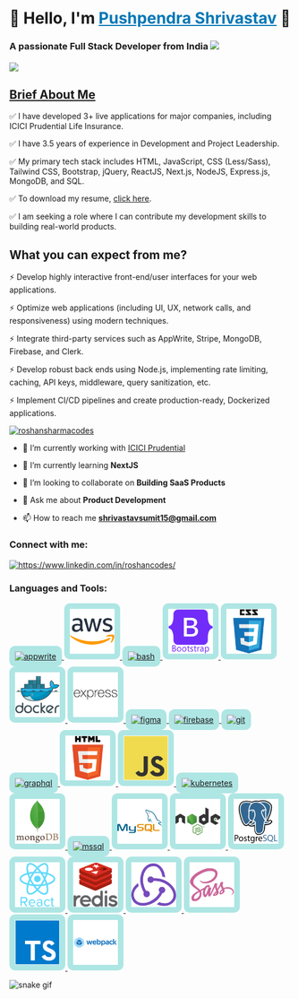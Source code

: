 <h1 align="left">👋 Hello, I'm <a href="https://www.linkedin.com/in/pushpendra-shrivastav/" target="_blank" style="color:#0077B5;">Pushpendra Shrivastav</a> 👋</h1>
<h3 align="left">A passionate Full Stack Developer from India <img src="https://raw.githubusercontent.com/stevenrskelton/flag-icon/master/png/16/country-4x3/in.png"></h3>

<img src="https://c.tenor.com/2fXbn6Xtt0UAAAAd/tenor.gif" width="400px" align="center"/>


<h2><u>Brief About Me</u></h2>
<p>✅ I have developed 3+ live applications for major companies, including ICICI Prudential Life Insurance.</p>
<p>✅ I have 3.5 years of experience in Development and Project Leadership.</p>
<p>✅ My primary tech stack includes HTML, JavaScript, CSS (Less/Sass), Tailwind CSS, Bootstrap, jQuery, ReactJS, Next.js, NodeJS, Express.js, MongoDB, and SQL.</p>
<p>✅ To download my resume, <a href="https://drive.google.com/file/d/1h1ZwMyY3k0spIu53T7ifFahrmf-0wpZE/view?usp=drive_link">click here</a>.</p>
<p>✅ I am seeking a role where I can contribute my development skills to building real-world products.</p>


<h2>What you can expect from me?</h2>
<p>⚡ Develop highly interactive front-end/user interfaces for your web applications.</p>
<p>⚡ Optimize web applications (including UI, UX, network calls, and responsiveness) using modern techniques.</p>
<p>⚡ Integrate third-party services such as AppWrite, Stripe, MongoDB, Firebase, and Clerk.</p>
<p>⚡ Develop robust back ends using Node.js, implementing rate limiting, caching, API keys, middleware, query sanitization, etc.</p>
<p>⚡ Implement CI/CD pipelines and create production-ready, Dockerized applications.</p>



<p align="left"> <a href="https://github.com/ryo-ma/github-profile-trophy"><img src="https://github-profile-trophy.vercel.app/?username=roshansharmacodes" alt="roshansharmacodes" /></a> </p>



- 🔭 I’m currently working with [ICICI Prudential](https://www.iciciprulife.com/)

- 🌱 I’m currently learning **NextJS**

- 👯 I’m looking to collaborate on **Building SaaS Products**

- 💬 Ask me about **Product Development**

- 📫 How to reach me **shrivastavsumit15@gmail.com**


<h3 align="left">Connect with me:</h3>
<p align="left">
<a href="https://www.linkedin.com/in/pushpendra-shrivastav/" target="blank"><img align="center" src="https://raw.githubusercontent.com/rahuldkjain/github-profile-readme-generator/master/src/images/icons/Social/linked-in-alt.svg" alt="https://www.linkedin.com/in/roshancodes/" height="30" width="40" /></a>
</p>


<h3 align="left">Languages and Tools:</h3>
    <p align="left">
    <a href="https://appwrite.io" target="_blank" rel="noreferrer">
        <img style=" padding: 10px; width: 80px; height: 80px; background-color: #aee6e4; border-radius: 10px; "
            src="https://www.vectorlogo.zone/logos/appwriteio/appwriteio-icon.svg" alt="appwrite" width="40"
            height="40" /> </a>
    <a href="https://aws.amazon.com" target="_blank" rel="noreferrer">
        <img style=" padding: 10px; width: 80px; height: 80px; background-color: #aee6e4; border-radius: 10px; "
            src="https://raw.githubusercontent.com/devicons/devicon/master/icons/amazonwebservices/amazonwebservices-original-wordmark.svg"
            alt="aws" width="40" height="40" />
    </a>
    <a href="https://www.gnu.org/software/bash/" target="_blank" rel="noreferrer">
        <img style=" padding: 10px; width: 80px; height: 80px; background-color: #aee6e4; border-radius: 10px; "
            src="https://www.vectorlogo.zone/logos/gnu_bash/gnu_bash-icon.svg" alt="bash" width="40" height="40" />
    </a>
    <a href="https://getbootstrap.com" target="_blank" rel="noreferrer">
        <img style=" padding: 10px; width: 80px; height: 80px; background-color: #aee6e4; border-radius: 10px; "
            src="https://raw.githubusercontent.com/devicons/devicon/master/icons/bootstrap/bootstrap-plain-wordmark.svg"
            alt="bootstrap" width="40" height="40" />
    </a>
    <a href="https://www.w3schools.com/css/" target="_blank" rel="noreferrer">
        <img style=" padding: 10px; width: 80px; height: 80px; background-color: #aee6e4; border-radius: 10px; "
            src="https://raw.githubusercontent.com/devicons/devicon/master/icons/css3/css3-original-wordmark.svg"
            alt="css3" width="40" height="40" />
    </a>
    <a href="https://www.docker.com/" target="_blank" rel="noreferrer">
        <img style=" padding: 10px; width: 80px; height: 80px; background-color: #aee6e4; border-radius: 10px; "
            src="https://raw.githubusercontent.com/devicons/devicon/master/icons/docker/docker-original-wordmark.svg"
            alt="docker" width="40" height="40" />
    </a>
    <a href="https://expressjs.com" target="_blank" rel="noreferrer">
        <img style=" padding: 10px; width: 80px; height: 80px; background-color: #aee6e4; border-radius: 10px; "
            src="https://raw.githubusercontent.com/devicons/devicon/master/icons/express/express-original-wordmark.svg"
            alt="express" width="40" height="40" />
    </a>
    <a href="https://www.figma.com/" target="_blank" rel="noreferrer">
        <img style=" padding: 10px; width: 80px; height: 80px; background-color: #aee6e4; border-radius: 10px; "
            src="https://www.vectorlogo.zone/logos/figma/figma-icon.svg" alt="figma" width="40" height="40" />
    </a>
    <a href="https://firebase.google.com/" target="_blank" rel="noreferrer">
        <img style=" padding: 10px; width: 80px; height: 80px; background-color: #aee6e4; border-radius: 10px; "
            src="https://www.vectorlogo.zone/logos/firebase/firebase-icon.svg" alt="firebase" width="40" height="40" />
    </a>
    <a href="https://git-scm.com/" target="_blank" rel="noreferrer">
        <img style=" padding: 10px; width: 80px; height: 80px; background-color: #aee6e4; border-radius: 10px; "
            src="https://www.vectorlogo.zone/logos/git-scm/git-scm-icon.svg" alt="git" width="40" height="40" />
    </a>
    <a href="https://graphql.org" target="_blank" rel="noreferrer">
        <img style=" padding: 10px; width: 80px; height: 80px; background-color: #aee6e4; border-radius: 10px; "
            src="https://www.vectorlogo.zone/logos/graphql/graphql-icon.svg" alt="graphql" width="40" height="40" />
    </a>
    <a href="https://www.w3.org/html/" target="_blank" rel="noreferrer">
        <img style=" padding: 10px; width: 80px; height: 80px; background-color: #aee6e4; border-radius: 10px; "
            src="https://raw.githubusercontent.com/devicons/devicon/master/icons/html5/html5-original-wordmark.svg"
            alt="html5" width="40" height="40" />
    </a>
    <a href="https://developer.mozilla.org/en-US/docs/Web/JavaScript" target="_blank" rel="noreferrer">
        <img style=" padding: 10px; width: 80px; height: 80px; background-color: #aee6e4; border-radius: 10px; "
            src="https://raw.githubusercontent.com/devicons/devicon/master/icons/javascript/javascript-original.svg"
            alt="javascript" width="40" height="40" />
    </a>
    <a href="https://kubernetes.io" target="_blank" rel="noreferrer">
        <img style=" padding: 10px; width: 80px; height: 80px; background-color: #aee6e4; border-radius: 10px; "
            src="https://www.vectorlogo.zone/logos/kubernetes/kubernetes-icon.svg" alt="kubernetes" width="40"
            height="40" />
    </a>
    <a href="https://www.mongodb.com/" target="_blank" rel="noreferrer">
        <img style=" padding: 10px; width: 80px; height: 80px; background-color: #aee6e4; border-radius: 10px; "
            src="https://raw.githubusercontent.com/devicons/devicon/master/icons/mongodb/mongodb-original-wordmark.svg"
            alt="mongodb" width="40" height="40" />
    </a>
    <a href="https://www.microsoft.com/en-us/sql-server" target="_blank" rel="noreferrer">
        <img style=" padding: 10px; width: 80px; height: 80px; background-color: #aee6e4; border-radius: 10px; "
            src="https://www.svgrepo.com/show/303229/microsoft-sql-server-logo.svg" alt="mssql" width="40"
            height="40" />
    </a>
    <a href="https://www.mysql.com/" target="_blank" rel="noreferrer">
        <img style=" padding: 10px; width: 80px; height: 80px; background-color: #aee6e4; border-radius: 10px; "
            src="https://raw.githubusercontent.com/devicons/devicon/master/icons/mysql/mysql-original-wordmark.svg"
            alt="mysql" width="40" height="40" />
    </a>
    <a href="https://nodejs.org" target="_blank" rel="noreferrer">
        <img style=" padding: 10px; width: 80px; height: 80px; background-color: #aee6e4; border-radius: 10px; "
            src="https://raw.githubusercontent.com/devicons/devicon/master/icons/nodejs/nodejs-original-wordmark.svg"
            alt="nodejs" width="40" height="40" />
    </a>
    <a href="https://www.postgresql.org" target="_blank" rel="noreferrer">
        <img style=" padding: 10px; width: 80px; height: 80px; background-color: #aee6e4; border-radius: 10px; "
            src="https://raw.githubusercontent.com/devicons/devicon/master/icons/postgresql/postgresql-original-wordmark.svg"
            alt="postgresql" width="40" height="40" />
    </a>
    <a href="https://reactjs.org/" target="_blank" rel="noreferrer">
        <img style=" padding: 10px; width: 80px; height: 80px; background-color: #aee6e4; border-radius: 10px; "
            src="https://raw.githubusercontent.com/devicons/devicon/master/icons/react/react-original-wordmark.svg"
            alt="react" width="40" height="40" />
    </a>
    <a href="https://redis.io" target="_blank" rel="noreferrer">
        <img style=" padding: 10px; width: 80px; height: 80px; background-color: #aee6e4; border-radius: 10px; "
            src="https://raw.githubusercontent.com/devicons/devicon/master/icons/redis/redis-original-wordmark.svg"
            alt="redis" width="40" height="40" />
    </a>
    <a href="https://redux.js.org" target="_blank" rel="noreferrer">
        <img style=" padding: 10px; width: 80px; height: 80px; background-color: #aee6e4; border-radius: 10px; "
            src="https://raw.githubusercontent.com/devicons/devicon/master/icons/redux/redux-original.svg" alt="redux"
            width="40" height="40" />
    </a>
    <a href="https://sass-lang.com" target="_blank" rel="noreferrer">
        <img style=" padding: 10px; width: 80px; height: 80px; background-color: #aee6e4; border-radius: 10px; "
            src="https://raw.githubusercontent.com/devicons/devicon/master/icons/sass/sass-original.svg" alt="sass"
            width="40" height="40" />
    </a>
    <a href="https://www.typescriptlang.org/" target="_blank" rel="noreferrer">
        <img style=" padding: 10px; width: 80px; height: 80px; background-color: #aee6e4; border-radius: 10px; "
            src="https://raw.githubusercontent.com/devicons/devicon/master/icons/typescript/typescript-original.svg"
            alt="typescript" width="40" height="40" />
    </a>
    <a href="https://webpack.js.org" target="_blank" rel="noreferrer">
        <img style=" padding: 10px; width: 80px; height: 80px; background-color: #aee6e4; border-radius: 10px; "
            src="https://raw.githubusercontent.com/devicons/devicon/d00d0969292a6569d45b06d3f350f463a0107b0d/icons/webpack/webpack-original-wordmark.svg"
            alt="webpack" width="40" height="40" />
    </a>
</p>

![snake gif](https://github.com/shrivastavsumit/shrivastavsumit/blob/output/github-contribution-grid-snake.gif)
